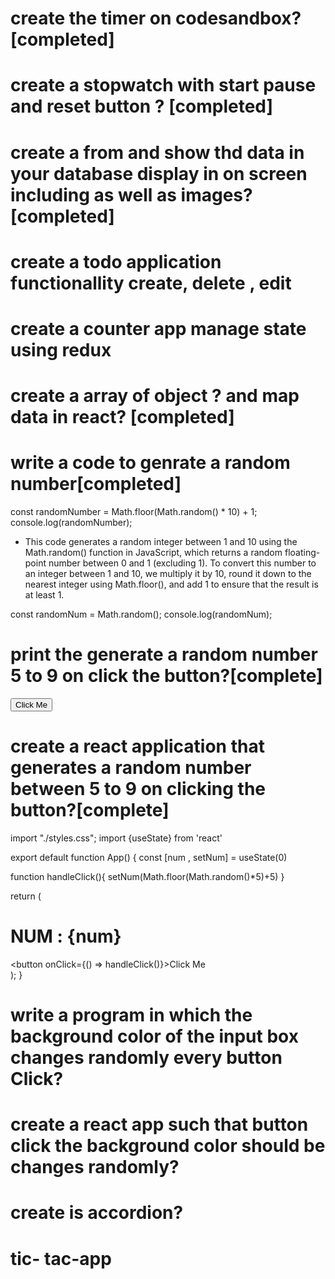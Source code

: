 
# create the timer on codesandbox?  [completed]
# create a stopwatch with start pause and reset button ? [completed]
# create a from and show thd  data in your database  display in on screen including as well as images? [completed]
# create a todo application functionallity create, delete , edit
# create a counter app manage state using redux
# create a array of object ? and map data in react? [completed]
# write a code to genrate a random number[completed]

const randomNumber = Math.floor(Math.random() * 10) + 1;
console.log(randomNumber);

- This code generates a random integer between 1 and 10 using the Math.random() function in JavaScript, which returns a random floating-point number between 0 and 1 (excluding 1). To convert this number to an integer between 1 and 10, we multiply it by 10, round it down to the nearest integer using Math.floor(), and add 1 to ensure that the result is at least 1.

const randomNum = Math.random();
console.log(randomNum);

# print the generate a random number 5 to 9 on click the button?[complete]

<body>
    <button id="button">Click Me</button>

<script>
    let btn = document.getElementById("button");
    btn.addEventListener("click", function(){
        let num= Math.floor(Math.random()*5)+5
        alert(num)
        console.log(num)
    })
</script>

</body>
</html>


# create a react application that generates a random number between 5 to 9 on clicking the button?[complete]
import "./styles.css";
import {useState} from 'react'

export default function App() {
const [num , setNum] = useState(0)

function handleClick(){
  setNum(Math.floor(Math.random()*5)+5)
}

  return (
    <div className="App">
      <h1>NUM : {num}</h1>
      <button onClick={() => handleClick()}>Click Me</button>
    </div>
  );
}

# write a program in which the background color of the input box changes randomly every button Click?
# create a react app such that button click the background color should be  changes randomly?
# create is accordion?
# tic- tac-app 





